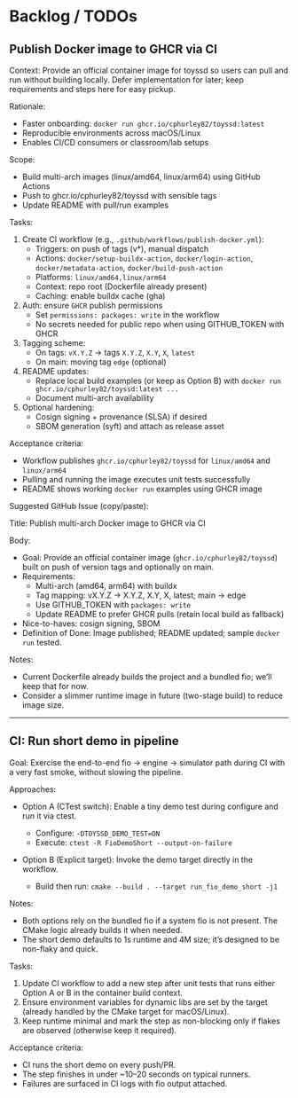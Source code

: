# Backlog / TODOs

## Publish Docker image to GHCR via CI

Context: Provide an official container image for toyssd so users can pull and run without building locally. Defer implementation for later; keep requirements and steps here for easy pickup.

Rationale:

- Faster onboarding: `docker run ghcr.io/cphurley82/toyssd:latest`
- Reproducible environments across macOS/Linux
- Enables CI/CD consumers or classroom/lab setups

Scope:

- Build multi-arch images (linux/amd64, linux/arm64) using GitHub Actions
- Push to ghcr.io/cphurley82/toyssd with sensible tags
- Update README with pull/run examples

Tasks:

1) Create CI workflow (e.g., `.github/workflows/publish-docker.yml`):
   - Triggers: on push of tags (v*), manual dispatch
   - Actions: `docker/setup-buildx-action`, `docker/login-action`, `docker/metadata-action`, `docker/build-push-action`
   - Platforms: `linux/amd64,linux/arm64`
   - Context: repo root (Dockerfile already present)
   - Caching: enable buildx cache (gha)
2) Auth: ensure `GHCR` publish permissions
   - Set `permissions: packages: write` in the workflow
   - No secrets needed for public repo when using GITHUB_TOKEN with GHCR
3) Tagging scheme:
   - On tags: `vX.Y.Z` → tags `X.Y.Z`, `X.Y`, `X`, `latest`
   - On main: moving tag `edge` (optional)
4) README updates:
   - Replace local build examples (or keep as Option B) with `docker run ghcr.io/cphurley82/toyssd:latest ...`
   - Document multi-arch availability
5) Optional hardening:
   - Cosign signing + provenance (SLSA) if desired
   - SBOM generation (syft) and attach as release asset

Acceptance criteria:

- Workflow publishes `ghcr.io/cphurley82/toyssd` for `linux/amd64` and `linux/arm64`
- Pulling and running the image executes unit tests successfully
- README shows working `docker run` examples using GHCR image

Suggested GitHub Issue (copy/paste):

Title: Publish multi-arch Docker image to GHCR via CI

Body:

- Goal: Provide an official container image (`ghcr.io/cphurley82/toyssd`) built on push of version tags and optionally on main.
- Requirements:
  - Multi-arch (amd64, arm64) with buildx
  - Tag mapping: vX.Y.Z → X.Y.Z, X.Y, X, latest; main → edge
  - Use GITHUB_TOKEN with `packages: write`
  - Update README to prefer GHCR pulls (retain local build as fallback)
- Nice-to-haves: cosign signing, SBOM
- Definition of Done: Image published; README updated; sample `docker run` tested.

Notes:

- Current Dockerfile already builds the project and a bundled fio; we’ll keep that for now.
- Consider a slimmer runtime image in future (two-stage build) to reduce image size.

---

## CI: Run short demo in pipeline

Goal: Exercise the end-to-end fio → engine → simulator path during CI with a very fast smoke, without slowing the pipeline.

Approaches:

- Option A (CTest switch): Enable a tiny demo test during configure and run it via ctest.

   - Configure: `-DTOYSSD_DEMO_TEST=ON`
   - Execute: `ctest -R FioDemoShort --output-on-failure`

- Option B (Explicit target): Invoke the demo target directly in the workflow.

   - Build then run: `cmake --build . --target run_fio_demo_short -j1`

Notes:

- Both options rely on the bundled fio if a system fio is not present. The CMake logic already builds it when needed.
- The short demo defaults to 1s runtime and 4M size; it’s designed to be non-flaky and quick.

Tasks:

1) Update CI workflow to add a new step after unit tests that runs either Option A or B in the container build context.
2) Ensure environment variables for dynamic libs are set by the target (already handled by the CMake target for macOS/Linux).
3) Keep runtime minimal and mark the step as non-blocking only if flakes are observed (otherwise keep it required).

Acceptance criteria:

- CI runs the short demo on every push/PR.
- The step finishes in under ~10–20 seconds on typical runners.
- Failures are surfaced in CI logs with fio output attached.
